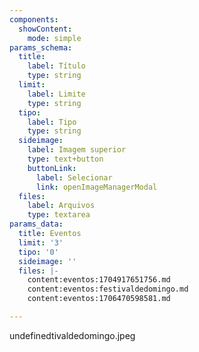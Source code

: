 ```yaml
---
components:
  showContent:
    mode: simple
params_schema:
  title:
    label: Título
    type: string
  limit:
    label: Limite
    type: string
  tipo:
    label: Tipo
    type: string
  sideimage:
    label: Imagem superior
    type: text+button
    buttonLink:
      label: Selecionar
      link: openImageManagerModal
  files:
    label: Arquivos
    type: textarea
params_data:
  title: Eventos
  limit: '3'
  tipo: '0'
  sideimage: ''
  files: |-
    content:eventos:1704917651756.md
    content:eventos:festivaldedomingo.md
    content:eventos:1706470598581.md

---
```


undefinedtivaldedomingo.jpeg